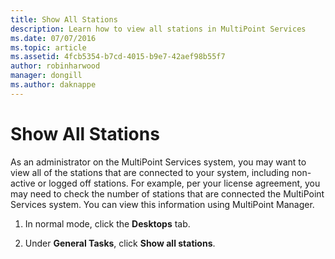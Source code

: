 ```yaml
---
title: Show All Stations
description: Learn how to view all stations in MultiPoint Services
ms.date: 07/07/2016
ms.topic: article
ms.assetid: 4fcb5354-b7cd-4015-b9e7-42aef98b55f7
author: robinharwood
manager: dongill
ms.author: daknappe
---
```

# Show All Stations
As an administrator on the MultiPoint Services system, you may want to view all of the stations that are connected to your system, including non\-active or logged off stations. For example, per your license agreement, you may need to check the number of stations that are connected the MultiPoint Services system. You can view this information using MultiPoint Manager.

1.  In normal mode, click the **Desktops** tab.

2.  Under **General Tasks**, click **Show all stations**.
